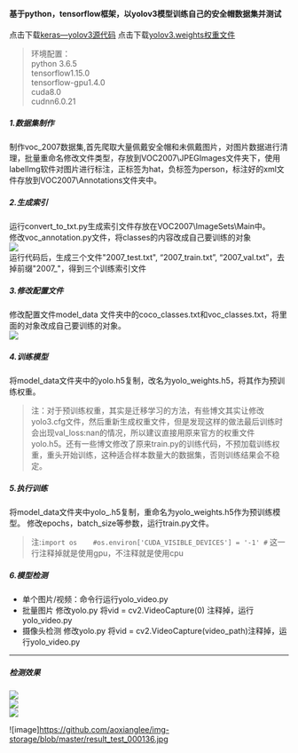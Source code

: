 #### 基于python，tensorflow框架，以yolov3模型训练自己的安全帽数据集并测试 

点击下载[keras—yolov3源代码](https://github.com/qqwweee/keras-yolo3) 
点击下载[yolov3.weights权重文件](https://pjreddie.com/media/files/yolov3.weights)

>环境配置：   
python 3.6.5            
tensorflow1.15.0   
tensorflow-gpu1.4.0     
cuda8.0     
cudnn6.0.21

##### 1.数据集制作
制作voc_2007数据集,首先爬取大量佩戴安全帽和未佩戴图片，对图片数据进行清理，批量重命名修改文件类型，存放到VOC2007\JPEGImages文件夹下，使用labelImg软件对图片进行标注，正标签为hat，负标签为person，标注好的xml文件存放到VOC2007\Annotations文件夹中。  

##### 2.生成索引
运行convert_to_txt.py生成索引文件存放在VOC2007\ImageSets\Main中。  
修改voc_annotation.py文件，将classes的内容改成自己要训练的对象    
![](https://github.com/aoxianglee/img-storage/blob/master/voc_annotation.PNG)     
运行代码后，生成三个文件"2007_test.txt", “2007_train.txt”, “2007_val.txt”，去掉前缀"2007_"，得到三个训练索引文件 

##### 3.修改配置文件    
 修改配置文件model_data 文件夹中的coco_classes.txt和voc_classes.txt，将里面的对象改成自己要训练的对象。     
 ![](https://github.com/aoxianglee/img-storage/blob/master/xiugaipeizhiwenjian.png)     
 
 ##### 4.训练模型
 将model_data文件夹中的yolo.h5复制，改名为yolo_weights.h5，将其作为预训练权重。 
 >注：对于预训练权重，其实是迁移学习的方法，有些博文其实让修改yolo3.cfg文件，然后重新生成权重文件，但是发现这样的做法最后训练时会出现val_loss:nan的情况，所以建议直接用原来官方的权重文件yolo.h5。还有一些博文修改了原来train.py的训练代码，不预加载训练权重，重头开始训练，这种适合样本数量大的数据集，否则训练结果会不稳定。   
 
 ##### 5.执行训练   
 将model_data文件夹中yolo_.h5复制，重命名为yolo_weights.h5作为预训练模型。 修改epochs，batch_size等参数，运行train.py文件。
 >注:```import os    #os.environ['CUDA_VISIBLE_DEVICES'] = '-1' #``` 这一行注释掉就是使用gpu，不注释就是使用cpu    
 
 ##### 6.模型检测   
 * 单个图片/视频：命令行运行yolo_video.py   
 * 批量图片 修改yolo.py 将vid = cv2.VideoCapture(0) 注释掉，运行 yolo_video.py  
 * 摄像头检测 修改yolo.py 将vid = cv2.VideoCapture(video_path)注释掉，运行yolo_video.py
 ***
##### 检测效果  
 ![](https://github.com/aoxianglee/img-storage/blob/master/result_test_000136.jpg)  
 ![](https://github.com/aoxianglee/img-storage/blob/master/result_test_000149.jpg)  
 ![](https://github.com/aoxianglee/img-storage/blob/master/result_test_000233.jpg) 
 
 
 
 ![image]https://github.com/aoxianglee/img-storage/blob/master/result_test_000136.jpg
